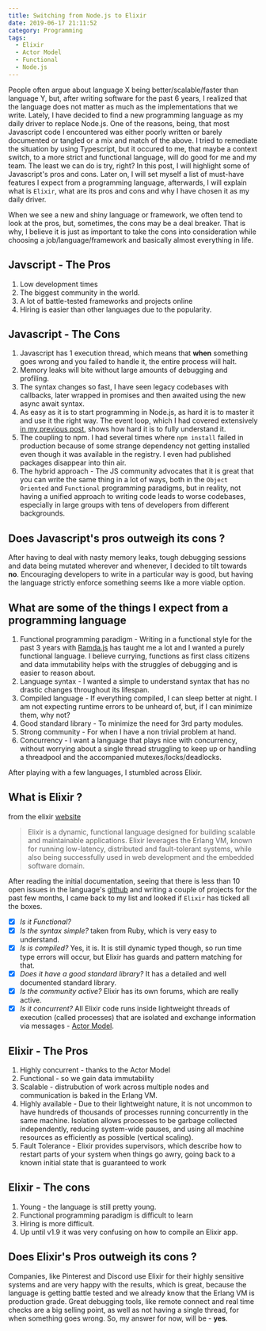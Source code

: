 ```yaml
---
title: Switching from Node.js to Elixir
date: 2019-06-17 21:11:52
category: Programming
tags: 
  - Elixir
  - Actor Model
  - Functional
  - Node.js
---
```

People often argue about language X being better/scalable/faster than language Y, but, after writing software for the past 6 years, I realized that the language does not matter as much as the  implementations that we write.
Lately, I have decided to find a new programming language as my daily driver to replace Node.js. One of the reasons, being, that most Javascript code I encountered was either poorly written or barely documented or tangled or a mix and match of the above. I tried to remediate the situation by using Typescript, but it occured to me, that maybe a context switch, to a more strict and functional language, will do good for me and my team. The least we can do is try, right?
In this post, I will highlight some of Javascript's pros and cons. Later on, I will set myself a list of must-have features I expect from a programming language, afterwards, I will explain what is `Elixir`, what are its pros and cons and why I have chosen it as my daily driver.

When we see a new and shiny language or framework, we often tend to look at the pros, but, sometimes, the cons may be a deal breaker. That is why, I believe it is just as important to take the cons into consideration while choosing a job/language/framework and basically almost everything in life.

## Javscript - The Pros
  1. Low development times
  2. The biggest community in the world.
  3. A lot of battle-tested frameworks and projects online
  4. Hiring is easier than other languages due to the popularity.

## Javascript - The Cons 
  1. Javascript has 1 execution thread, which means that **when** something goes wrong and you failed to handle it, the entire process will halt.
  2. Memory leaks will bite without large amounts of debugging and profiling.
  3. The syntax changes so fast, I have seen legacy codebases with callbacks, later wrapped in promises and then awaited using the new async await syntax.
  4. As easy as it is to start programming in Node.js, as hard it is to master it and use it the right way. The event loop, which I had covered extensively [in my previous post](/2019/06/09/Node-JS-Event-Loop-0/), shows how hard it is to fully understand it.
  5. The coupling to npm. I had several times where `npm install` failed in production because of some strange dependency not getting installed even though it was available in the registry. I even had published packages disappear into thin air.
  6. The hybrid approach - The JS community advocates that it is great that you can write the same thing in a lot of ways, both in the `Object Oriented` and `Functional` programming paradigms, but in reality, not having a unified approach to writing code leads to worse codebases, especially in large groups with tens of developers from different backgrounds.

## Does Javascript's pros outweigh its cons ?
After having to deal with nasty memory leaks, tough debugging sessions and data being mutated wherever and whenever, I decided to tilt towards **no**. Encouraging developers to write in a particular way is good, but having the language strictly enforce something seems like a more viable option.


## What are some of the things I expect from a programming language
  1. Functional programming paradigm - Writing in a functional style for the past 3 years with [Ramda.js](https://ramdajs.com/) has taught me a lot and I wanted a purely functional language. I believe currying, functions as first class citizens and data immutability helps with the struggles of debugging and is easier to reason about.
  2. Language syntax - I wanted a simple to understand syntax that has no drastic changes throughout its lifespan.
  3. Compiled language - If everything compiled, I can sleep better at night. I am not expecting runtime errors to be unheard of, but, if I can minimize them, why not?
  4. Good standard library - To minimize the need for 3rd party modules.
  5. Strong community - For when I have a non trivial problem at hand.
  6. Concurrency - I want a language that plays nice with concurrency, without worrying about a single thread struggling to keep up or handling a threadpool and the accompanied mutexes/locks/deadlocks.

After playing with a few languages, I stumbled across Elixir.

## What is Elixir ?
from the elixir [website](https://elixir-lang.org/)
> Elixir is a dynamic, functional language designed for building scalable and maintainable applications. Elixir leverages the Erlang VM, known for running low-latency, distributed and fault-tolerant systems, while also being successfully used in web development and the embedded software domain.

After reading the initial documentation, seeing that there is less than 10 open issues in the language's [github](https://github.com/elixir-lang/elixir) and writing a couple of projects for the past few months, I came back to my list and looked if `Elixir` has ticked all the boxes.
  - [x] *Is it Functional?*
  - [x] *Is the syntax simple?* taken from Ruby, which is very easy to understand.
  - [x] *Is is compiled?* Yes, it is. It is still dynamic typed though, so run time type errors will occur, but Elixir has guards and pattern matching for that.
  - [x] *Does it have a good standard library?* It has a detailed and well documented standard library.
  - [X] *Is the community active?* Elixir has its own forums, which are really active.
  - [X] *Is it concurrent?* All Elixir code runs inside lightweight threads of execution (called processes) that are isolated and exchange information via messages - [Actor Model](https://en.wikipedia.org/wiki/Actor_model).

## Elixir - The Pros
  1. Highly concurrent - thanks to the Actor Model
  2. Functional - so we gain data immutability
  3. Scalable - distrubution of work across multiple nodes and communication is baked in the Erlang VM. 
  4. Highly available - Due to their lightweight nature, it is not uncommon to have hundreds of thousands of processes running concurrently in the same machine. Isolation allows processes to be garbage collected independently, reducing system-wide pauses, and using all machine resources as efficiently as possible (vertical scaling).
  5. Fault Tolerance - Elixir provides supervisors, which describe how to restart parts of your system when things go awry, going back to a known initial state that is guaranteed to work

## Elixir - The cons
  1. Young - the language is still pretty young.
  2. Functional programming paradigm is difficult to learn
  3. Hiring is more difficult.
  4. Up until v1.9 it was very confusing on how to compile an Elixir app.

## Does Elixir's Pros outweigh its cons ?
Companies, like Pinterest and Discord use Elixir for their highly sensitive systems and are very happy with the results, which is great, because the language is getting battle tested and we already know that the Erlang VM is production grade.
Great debugging tools, like remote connect and real time checks are a big selling point, as well as not having a single thread, for when something goes wrong. So, my answer for now, will be - **yes**.